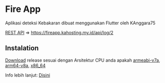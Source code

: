 # Fire App

Aplikasi deteksi Kebakaran dibuat menggunakan Flutter oleh KAnggara75

[REST API](https://fireapp.kahosting.my.id/api/log/2) => <https://fireapp.kahosting.my.id/api/log/2>

## Instalation

[Download](https://github.com/KAnggara/fireapp/releases/) release sesuai dengan Arsitektur CPU anda apakah [armeabi-v7a](https://developer.android.com/ndk/guides/abis?hl=id#v7a), [arm64-v8a](https://developer.android.com/ndk/guides/abis?hl=id#arm64-v8a), [x86_64](https://developer.android.com/ndk/guides/abis?hl=id#86-64)

Info lebih lanjut: [Disini](https://developer.android.com/ndk/guides/abis?hl=id)

